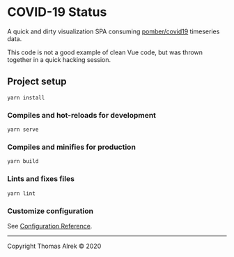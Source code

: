 # COVID-19 Status

A quick and dirty visualization SPA consuming [pomber/covid19](https://github.com/pomber/covid19) timeseries data.

This code is not a good example of clean Vue code, but was thrown together in a quick hacking session.

## Project setup
```
yarn install
```

### Compiles and hot-reloads for development
```
yarn serve
```

### Compiles and minifies for production
```
yarn build
```

### Lints and fixes files
```
yarn lint
```

### Customize configuration
See [Configuration Reference](https://cli.vuejs.org/config/).

<hr>

Copyright Thomas Alrek &copy; 2020
